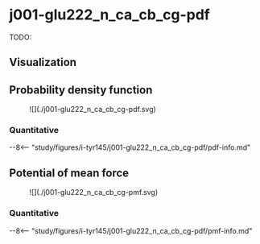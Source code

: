 # j001-glu222_n_ca_cb_cg-pdf

TODO:

## Visualization

<div id="reduced-view" class="mol-container"></div>
<script>
document.addEventListener('DOMContentLoaded', (event) => {
    const viewer = molstar.Viewer.create('reduced-view', {
        layoutIsExpanded: false,
        layoutShowControls: false,
        layoutShowRemoteState: false,
        layoutShowSequence: true,
        layoutShowLog: false,
        layoutShowLeftPanel: false,
        viewportShowExpand: true,
        viewportShowSelectionMode: true,
        viewportShowAnimation: false,
        pdbProvider: 'rcsb',
    }).then(viewer => {
        // viewer.loadStructureFromUrl("/analysis/005-rogfp-glh-md/data/traj/frame_106403.pdb", "pdb");
        viewer.loadSnapshotFromUrl("/misc/002-molstar-states/reduced-example.molj", "molj");
    });
});
</script>

## Probability density function

<figure markdown>
![](./j001-glu222_n_ca_cb_cg-pdf.svg)
</figure>

### Quantitative

--8<-- "study/figures/i-tyr145/j001-glu222_n_ca_cb_cg-pdf/pdf-info.md"

## Potential of mean force

<figure markdown>
![](./j001-glu222_n_ca_cb_cg-pmf.svg)
</figure>

### Quantitative

--8<-- "study/figures/i-tyr145/j001-glu222_n_ca_cb_cg-pdf/pmf-info.md"
